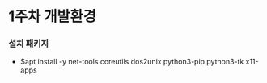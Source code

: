 # 1주차 개발환경

### 설치 패키지
- $apt install -y net-tools coreutils dos2unix python3-pip python3-tk x11-apps